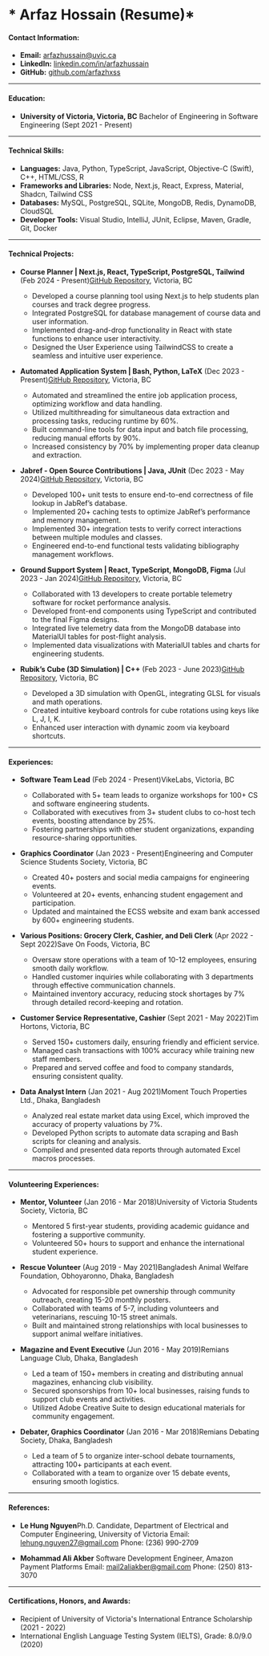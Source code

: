 # * Arfaz Hossain (Resume)*

#### **Contact Information:**

- **Email:** arfazhussain@uvic.ca
- **LinkedIn:** [linkedin.com/in/arfazhussain](https://linkedin.com/in/arfazhussain)
- **GitHub:** [github.com/arfazhxss](https://github.com/arfazhxss)

---

#### **Education:**

- **University of Victoria, Victoria, BC**
  Bachelor of Engineering in Software Engineering (Sept 2021 - Present)

---

#### **Technical Skills:**

- **Languages:** Java, Python, TypeScript, JavaScript, Objective-C (Swift), C++, HTML/CSS, R
- **Frameworks and Libraries:** Node, Next.js, React, Express, Material, Shadcn, Tailwind CSS
- **Databases:** MySQL, PostgreSQL, SQLite, MongoDB, Redis, DynamoDB, CloudSQL
- **Developer Tools:** Visual Studio, IntelliJ, JUnit, Eclipse, Maven, Gradle, Git, Docker

---

#### **Technical Projects:**

- **Course Planner | Next.js, React, TypeScript, PostgreSQL, Tailwind** (Feb 2024 - Present)[GitHub Repository](www.github.com/arfazhxss/course-planner), Victoria, BC

  - Developed a course planning tool using Next.js to help students plan courses and track degree progress.
  - Integrated PostgreSQL for database management of course data and user information.
  - Implemented drag-and-drop functionality in React with state functions to enhance user interactivity.
  - Designed the User Experience using TailwindCSS to create a seamless and intuitive user experience.

- **Automated Application System | Bash, Python, LaTeX** (Dec 2023 - Present)[GitHub Repository](www.github.com/arfazhxss/app-sys), Victoria, BC

  - Automated and streamlined the entire job application process, optimizing workflow and data handling.
  - Utilized multithreading for simultaneous data extraction and processing tasks, reducing runtime by 60%.
  - Built command-line tools for data input and batch file processing, reducing manual efforts by 90%.
  - Increased consistency by 70% by implementing proper data cleanup and extraction.

- **Jabref - Open Source Contributions | Java, JUnit** (Dec 2023 - May 2024)[GitHub Repository](www.github.com/arfazhxss/jabref), Victoria, BC

  - Developed 100+ unit tests to ensure end-to-end correctness of file lookup in JabRef’s database.
  - Implemented 20+ caching tests to optimize JabRef’s performance and memory management.
  - Implemented 30+ integration tests to verify correct interactions between multiple modules and classes.
  - Engineered end-to-end functional tests validating bibliography management workflows.

- **Ground Support System | React, TypeScript, MongoDB, Figma** (Jul 2023 - Jan 2024)[GitHub Repository](www.github.com/UVicRocketry/Ground-Support), Victoria, BC

  - Collaborated with 13 developers to create portable telemetry software for rocket performance analysis.
  - Developed front-end components using TypeScript and contributed to the final Figma designs.
  - Integrated live telemetry data from the MongoDB database into MaterialUI tables for post-flight analysis.
  - Implemented data visualizations with MaterialUI tables and charts for engineering students.

- **Rubik’s Cube (3D Simulation) | C++** (Feb 2023 - June 2023)[GitHub Repository](www.github.com/arfazhxss/rubiks-cube-cpp), Victoria, BC

  - Developed a 3D simulation with OpenGL, integrating GLSL for visuals and math operations.
  - Created intuitive keyboard controls for cube rotations using keys like L, J, I, K.
  - Enhanced user interaction with dynamic zoom via keyboard shortcuts.

---

#### **Experiences:**

- **Software Team Lead** (Feb 2024 - Present)VikeLabs, Victoria, BC

  - Collaborated with 5+ team leads to organize workshops for 100+ CS and software engineering students.
  - Collaborated with executives from 3+ student clubs to co-host tech events, boosting attendance by 25%.
  - Fostering partnerships with other student organizations, expanding resource-sharing opportunities.

- **Graphics Coordinator** (Jan 2023 - Present)Engineering and Computer Science Students Society, Victoria, BC

  - Created 40+ posters and social media campaigns for engineering events.
  - Volunteered at 20+ events, enhancing student engagement and participation.
  - Updated and maintained the ECSS website and exam bank accessed by 600+ engineering students.

- **Various Positions: Grocery Clerk, Cashier, and Deli Clerk** (Apr 2022 - Sept 2022)Save On Foods, Victoria, BC

  - Oversaw store operations with a team of 10-12 employees, ensuring smooth daily workflow.
  - Handled customer inquiries while collaborating with 3 departments through effective communication channels.
  - Maintained inventory accuracy, reducing stock shortages by 7% through detailed record-keeping and rotation.

- **Customer Service Representative, Cashier** (Sept 2021 - May 2022)Tim Hortons, Victoria, BC

  - Served 150+ customers daily, ensuring friendly and efficient service.
  - Managed cash transactions with 100% accuracy while training new staff members.
  - Prepared and served coffee and food to company standards, ensuring consistent quality.

- **Data Analyst Intern** (Jan 2021 - Aug 2021)Moment Touch Properties Ltd., Dhaka, Bangladesh

  - Analyzed real estate market data using Excel, which improved the accuracy of property valuations by 7%.
  - Developed Python scripts to automate data scraping and Bash scripts for cleaning and analysis.
  - Compiled and presented data reports through automated Excel macros processes.

---

#### **Volunteering Experiences:**

- **Mentor, Volunteer** (Jan 2016 - Mar 2018)University of Victoria Students Society, Victoria, BC

  - Mentored 5 first-year students, providing academic guidance and fostering a supportive community.
  - Volunteered 50+ hours to support and enhance the international student experience.

- **Rescue Volunteer** (Aug 2019 - May 2021)Bangladesh Animal Welfare Foundation, Obhoyaronno, Dhaka, Bangladesh

  - Advocated for responsible pet ownership through community outreach, creating 15-20 monthly posters.
  - Collaborated with teams of 5-7, including volunteers and veterinarians, rescuing 10-15 street animals.
  - Built and maintained strong relationships with local businesses to support animal welfare initiatives.

- **Magazine and Event Executive** (Jun 2016 - May 2019)Remians Language Club, Dhaka, Bangladesh

  - Led a team of 150+ members in creating and distributing annual magazines, enhancing club visibility.
  - Secured sponsorships from 10+ local businesses, raising funds to support club events and activities.
  - Utilized Adobe Creative Suite to design educational materials for community engagement.

- **Debater, Graphics Coordinator** (Jan 2016 - Mar 2018)Remians Debating Society, Dhaka, Bangladesh

  - Led a team of 5 to organize inter-school debate tournaments, attracting 100+ participants at each event.
  - Collaborated with a team to organize over 15 debate events, ensuring smooth logistics.

---

#### **References:**

- **Le Hung Nguyen**Ph.D. Candidate, Department of Electrical and Computer Engineering, University of Victoria
Email: lehung.nguyen27@gmail.com
Phone: (236) 990-2709

- **Mohammad Ali Akber**
  Software Development Engineer, Amazon Payment Platforms
  Email: mail2aliakber@gmail.com
  Phone: (250) 813-3070

---

#### **Certifications, Honors, and Awards:**

- Recipient of University of Victoria's International Entrance Scholarship (2021 - 2022)
- International English Language Testing System (IELTS), Grade: 8.0/9.0 (2020)
